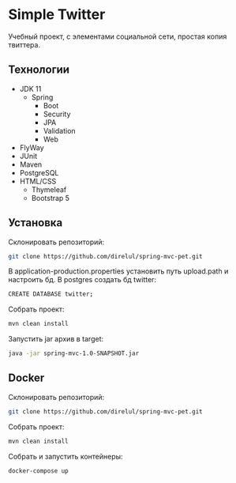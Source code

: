 # Simple Twitter

Учебный проект, с элементами социальной сети, простая копия твиттера.


## Технологии
- JDK 11
    - Spring
      - Boot
      - Security
      - JPA
      - Validation
      - Web
- FlyWay
- JUnit
- Maven
- PostgreSQL
- HTML/CSS
    - Thymeleaf
    - Bootstrap 5

## Установка

Склонировать репозиторий:
```sh
git clone https://github.com/direlul/spring-mvc-pet.git
```
В application-production.properties установить путь upload.path и настроить бд.
В postgres создать бд twitter:
```sh
CREATE DATABASE twitter;
```
Собрать проект:

```sh
mvn clean install
```

Запустить jar архив в target:
```sh
java -jar spring-mvc-1.0-SNAPSHOT.jar
```
## Docker

Склонировать репозиторий:
```sh
git clone https://github.com/direlul/spring-mvc-pet.git
```
Собрать проект:

```sh
mvn clean install
```
Собрать и запустить контейнеры:
```sh
docker-compose up
```
